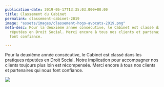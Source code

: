 ```yaml
---
publication-date: 2019-05-17T13:35:03.000+00:00
title: Classement du Cabinet
permalink: classement-cabinet-2019
image: "assets/images/classement-hogo-avocats-2019.png"
meta-desc: Pour la deuxième année consécutive, le Cabinet est classé dans les pratiques
  réputées en Droit Social. Merci encore à tous nos clients et partenaires qui nous
  font confiance.

---
```

Pour la deuxième année consécutive, le Cabinet est classé dans les pratiques réputées en Droit Social. Notre implication pour accompagner nos clients toujours plus loin est récompensée. Merci encore à tous nos clients et partenaires qui nous font confiance.

![](assets/images/assets/images/classement-2019.jpg)
